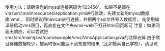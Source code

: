 使用方法：请确保您的mysql连接密码为‘123456’， 如果不是请在vms\src\main\resources\application.yml进行修改，先建立新的mysql数据库‘vms’， 同时建议用navicat进行连接，并把两个sql文件导入数据后， 先使用编译器启动vms项目，再直接在文件夹wms-web下打开html网页即可 注意：如果网面无响应，可以尝试把vms/src/main/java/com/example/vms/VmsApplication.java的注释去掉 由于项目存储数据较少，搜索时很可能达不到想要的结果（比如搜索自己学校），请见谅
